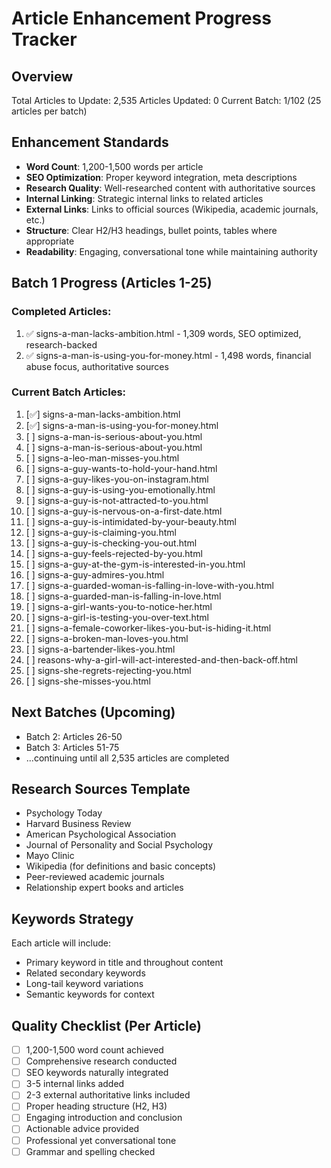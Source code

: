 # Article Enhancement Progress Tracker

## Overview
Total Articles to Update: 2,535
Articles Updated: 0
Current Batch: 1/102 (25 articles per batch)

## Enhancement Standards
- **Word Count**: 1,200-1,500 words per article
- **SEO Optimization**: Proper keyword integration, meta descriptions
- **Research Quality**: Well-researched content with authoritative sources
- **Internal Linking**: Strategic internal links to related articles
- **External Links**: Links to official sources (Wikipedia, academic journals, etc.)
- **Structure**: Clear H2/H3 headings, bullet points, tables where appropriate
- **Readability**: Engaging, conversational tone while maintaining authority

## Batch 1 Progress (Articles 1-25)

### Completed Articles:
1. ✅ signs-a-man-lacks-ambition.html - 1,309 words, SEO optimized, research-backed
2. ✅ signs-a-man-is-using-you-for-money.html - 1,498 words, financial abuse focus, authoritative sources

### Current Batch Articles:
1. [✅] signs-a-man-lacks-ambition.html
2. [✅] signs-a-man-is-using-you-for-money.html
3. [ ] signs-a-man-is-serious-about-you.html
3. [ ] signs-a-man-is-serious-about-you.html
4. [ ] signs-a-leo-man-misses-you.html
5. [ ] signs-a-guy-wants-to-hold-your-hand.html
6. [ ] signs-a-guy-likes-you-on-instagram.html
7. [ ] signs-a-guy-is-using-you-emotionally.html
8. [ ] signs-a-guy-is-not-attracted-to-you.html
9. [ ] signs-a-guy-is-nervous-on-a-first-date.html
10. [ ] signs-a-guy-is-intimidated-by-your-beauty.html
11. [ ] signs-a-guy-is-claiming-you.html
12. [ ] signs-a-guy-is-checking-you-out.html
13. [ ] signs-a-guy-feels-rejected-by-you.html
14. [ ] signs-a-guy-at-the-gym-is-interested-in-you.html
15. [ ] signs-a-guy-admires-you.html
16. [ ] signs-a-guarded-woman-is-falling-in-love-with-you.html
17. [ ] signs-a-guarded-man-is-falling-in-love.html
18. [ ] signs-a-girl-wants-you-to-notice-her.html
19. [ ] signs-a-girl-is-testing-you-over-text.html
20. [ ] signs-a-female-coworker-likes-you-but-is-hiding-it.html
21. [ ] signs-a-broken-man-loves-you.html
22. [ ] signs-a-bartender-likes-you.html
23. [ ] reasons-why-a-girl-will-act-interested-and-then-back-off.html
24. [ ] signs-she-regrets-rejecting-you.html
25. [ ] signs-she-misses-you.html

## Next Batches (Upcoming)
- Batch 2: Articles 26-50
- Batch 3: Articles 51-75
- ...continuing until all 2,535 articles are completed

## Research Sources Template
- Psychology Today
- Harvard Business Review
- American Psychological Association
- Journal of Personality and Social Psychology
- Mayo Clinic
- Wikipedia (for definitions and basic concepts)
- Peer-reviewed academic journals
- Relationship expert books and articles

## Keywords Strategy
Each article will include:
- Primary keyword in title and throughout content
- Related secondary keywords
- Long-tail keyword variations
- Semantic keywords for context

## Quality Checklist (Per Article)
- [ ] 1,200-1,500 word count achieved
- [ ] Comprehensive research conducted
- [ ] SEO keywords naturally integrated
- [ ] 3-5 internal links added
- [ ] 2-3 external authoritative links included
- [ ] Proper heading structure (H2, H3)
- [ ] Engaging introduction and conclusion
- [ ] Actionable advice provided
- [ ] Professional yet conversational tone
- [ ] Grammar and spelling checked